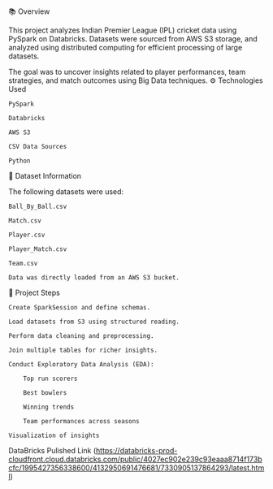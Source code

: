 📚 Overview

This project analyzes Indian Premier League (IPL) cricket data using PySpark on Databricks.
Datasets were sourced from AWS S3 storage, and analyzed using distributed computing for efficient processing of large datasets.

The goal was to uncover insights related to player performances, team strategies, and match outcomes using Big Data techniques.
⚙️ Technologies Used

    PySpark

    Databricks

    AWS S3

    CSV Data Sources

    Python

🧩 Dataset Information

The following datasets were used:

    Ball_By_Ball.csv

    Match.csv

    Player.csv

    Player_Match.csv

    Team.csv

    Data was directly loaded from an AWS S3 bucket.

🧪 Project Steps

    Create SparkSession and define schemas.

    Load datasets from S3 using structured reading.

    Perform data cleaning and preprocessing.

    Join multiple tables for richer insights.

    Conduct Exploratory Data Analysis (EDA):

        Top run scorers

        Best bowlers

        Winning trends

        Team performances across seasons

    Visualization of insights 

DataBricks Pulished Link
(https://databricks-prod-cloudfront.cloud.databricks.com/public/4027ec902e239c93eaaa8714f173bcfc/1995427356338600/4132950691476681/7330905137864293/latest.html)

